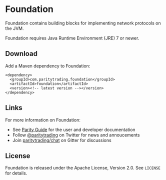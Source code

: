 Foundation
==========

Foundation contains building blocks for implementing network protocols on the
JVM.

Foundation requires Java Runtime Environment (JRE) 7 or newer.


Download
--------

Add a Maven dependency to Foundation:

    <dependency>
      <groupId>com.paritytrading.foundation</groupId>
      <artifactId>foundation</artifactId>
      <version><!-- latest version --></version>
    </dependency>


Links
-----

For more information on Foundation:

  - See [Parity Guide](https://github.com/paritytrading/documentation) for
    the user and developer documentation
  - Follow [@paritytrading](https://twitter.com/paritytrading) on Twitter for
    news and annoucements
  - Join [paritytrading/chat](https://gitter.im/paritytrading/chat) on Gitter
    for discussions


License
-------

Foundation is released under the Apache License, Version 2.0. See `LICENSE`
for details.

